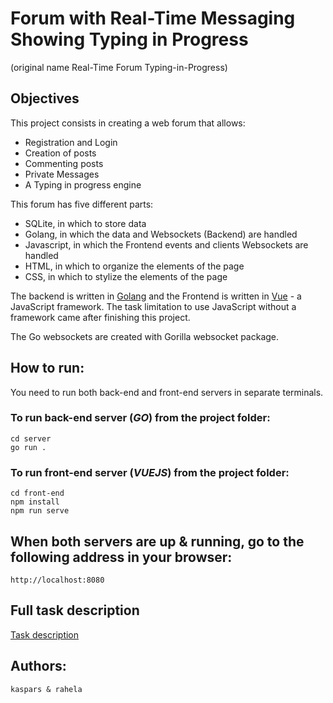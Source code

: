 # **Forum with Real-Time Messaging Showing Typing in Progress**
(original name Real-Time Forum Typing-in-Progress)

## **Objectives**
This project consists in creating a web forum that allows:

* Registration and Login
* Creation of posts
* Commenting posts
* Private Messages
* A Typing in progress engine

This forum has five different parts:


* SQLite, in which to store data
* Golang, in which the data and Websockets (Backend) are handled
* Javascript, in which the Frontend events and clients Websockets are handled
* HTML, in which to organize the elements of the page
* CSS, in which to stylize the elements of the page

The backend is written in [Golang](https://go.dev/) and the Frontend is written in [Vue](https://vuejs.org/) - a JavaScript framework. The task limitation to use JavaScript without a framework came after finishing this project.

The Go websockets are created with Gorilla websocket package.

## **How to run:**

You need to run both back-end and front-end servers in separate terminals.

### To run back-end server (_GO_) from the project folder:
```
cd server
go run .
```

### To run front-end server (_VUEJS_) from the project folder:
```
cd front-end
npm install
npm run serve
```
## When both servers are up & running, go to the following address in your browser:
```
http://localhost:8080
```
## Full task description

[Task description](https://github.com/01-edu/public/tree/master/subjects/real-time-forum/typing-in-progress)

## Authors:
```
kaspars & rahela
```